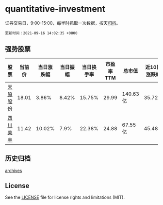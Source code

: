# quantitative-investment

证券交易日，9:00-15:00，每半时抓取一次数据，按天[归档](archives)。

`更新时间：2021-09-16 14:02:35 +0800`

## 强势股票

|股票|当前价|当日涨跌幅|当日振幅|当日换手率|市盈率TTM|总市值|近10日涨跌幅|
|----|----|----|----|----|----|----|----|
|[天原股份](https://xueqiu.com/S/SZ002386)|18.01|3.86%|8.42%|15.75%|29.99|140.63亿|35.72%|
|[四川美丰](https://xueqiu.com/S/SZ000731)|11.42|10.02%|7.9%|22.38%|24.88|67.55亿|45.48%|

## 历史归档

[archives](archives)

## License

See the [LICENSE](LICENSE) file for license rights and limitations (MIT).